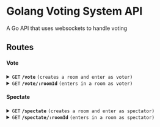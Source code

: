 # Golang Voting System API

A Go API that uses websockets to handle voting

## Routes

#### Vote

<details>
 <summary><code>GET</code> <code><b>/vote</b></code> <code>(creates a room and enter as voter)</code></summary>

##### JSON Body Params

> | name   | type     | data type |
> | ------ | -------- | --------- |
> | option | required | string    |

![/vote](./assets/vote1.png)

</details>

<details>
 <summary><code>GET</code> <code><b>/vote/:roomId</b></code> <code>(enters in a room as voter)</code></summary>

##### JSON Body Params

> | name   | type     | data type |
> | ------ | -------- | --------- |
> | option | required | string    |

![/vote](./assets/vote2.png)

</details>

#### Spectate

<details>
 <summary><code>GET</code> <code><b>/spectate</b></code> <code>(creates a room and enter as spectator)</code></summary>

![/vote](./assets/spectate1.png)

</details>

<details>
 <summary><code>GET</code> <code><b>/spectate/:roomId</b></code> <code>(enters in a room as spectator)</code></summary>

![/vote](./assets/spectate1.png)

</details>
